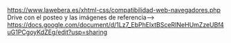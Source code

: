 https://www.lawebera.es/xhtml-css/compatibilidad-web-navegadores.php
Drive con el posteo y las imágenes de referencia--> https://docs.google.com/document/d/1Lz7_EbPhElxtBSceRINeHUmZzeUBf4uG1PCgoyKdZEg/edit?usp=sharing 